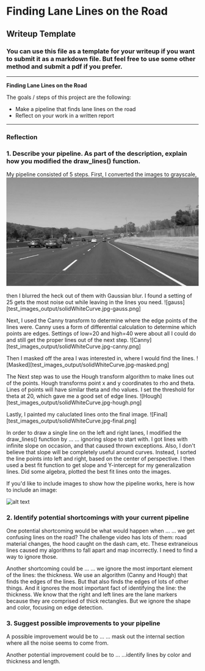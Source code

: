 # **Finding Lane Lines on the Road** 

## Writeup Template

### You can use this file as a template for your writeup if you want to submit it as a markdown file. But feel free to use some other method and submit a pdf if you prefer.

---

**Finding Lane Lines on the Road**

The goals / steps of this project are the following:
* Make a pipeline that finds lane lines on the road
* Reflect on your work in a written report


[//]: # (Image References)

[image1]: ./examples/grayscale.jpg "Grayscale"

---

### Reflection

### 1. Describe your pipeline. As part of the description, explain how you modified the draw_lines() function.

My pipeline consisted of 5 steps. First, I converted the images to grayscale, 
![gray](test_images_output/solidWhiteCurve.jpg-grey.png)

then I blurred the heck out of them with Gaussian blur. I found a setting of 25 gets the most noise out while leaving in the lines you need. 
![gauss][test_images_output/solidWhiteCurve.jpg-gauss.png]

Next, I used the Canny transform to determine where the edge points of the lines were. Canny uses a form of differential calculation to determine which points are edges. Settings of low=20 and high=40 were about all I could do and still get the proper lines out of the next step. 
![Canny][test_images_output/solidWhiteCurve.jpg-canny.png]

Then I masked off the area I was interested in, where I would find the lines. 
![Masked][test_images_output/solidWhiteCurve.jpg-masked.png]

The Next step was to use the Hough transform algorithm to make lines out of the points. Hough transforms point x and y coordinates to rho and theta. Lines of points will have similar theta and rho values. I set the threshold for theta at 20, which gave me a good set of edge lines. 
![Hough][test_images_output/solidWhiteCurve.jpg-hough.png]

Lastly, I painted my caluclated lines onto the final image. 
![Final][test_images_output/solidWhiteCurve.jpg-final.png]

In order to draw a single line on the left and right lanes, I modified the draw_lines() function by ...
... ignoring slope to start with. I got lines with infinite slope on occasion, and that caused thrown exceptions. Also, I don't believe that slope will be completely useful around curves. 
Instead, I sorted the line points into left and right, based on the center of perspective. I then used a best fit function to get slope and Y-intercept for my generalization lines. Did some algebra, plotted the best fit lines onto the images. 

If you'd like to include images to show how the pipeline works, here is how to include an image: 

![alt text][image1]


### 2. Identify potential shortcomings with your current pipeline


One potential shortcoming would be what would happen when ... 
... we get confusing lines on the road? The challenge video has lots of them: road material changes, the hood caught on the dash cam, etc. These extraneious lines caused my algorithms to fall apart and map incorrectly. I need to find a way to ignore those. 

Another shortcoming could be ...
... we ignore the most important element of the lines: the thickness. We use an algorithm (Canny and Hough) that finds the edges of the lines. But that also finds the edges of lots of other things. And it ignores the most important fact of identifying the line: the thickness. We know that the right and left lines are the lane markers because they are comprised of thick rectangles. But we ignore the shape and color, focusing on edge detection. 



### 3. Suggest possible improvements to your pipeline

A possible improvement would be to ...
... mask out the internal section where all the noise seems to come from. 

Another potential improvement could be to ...
...identify lines by color and thickness and length. 

